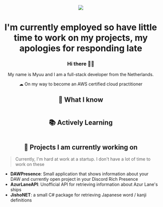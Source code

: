 

<!--  -->

<div align="center">

<img src="https://minio.myuuiii.com/myuuiii/GitHub/d59454d0-8ece-41e3-a464-7c52ee58806f.png" />

# I'm currently employed so have little time to work on my projects, my apologies for responding late

### Hi there 🙋‍♀️

My name is Myuu and I am a full-stack developer from the Netherlands.

☁ On my way to become an AWS certified cloud practitioner

</div>

<div align="center">
<h2>💬 What I know</h2>
    <img src="https://skillicons.dev/icons?i=cs,dotnet,docker,java,ts,python,php,cpp,html,sass,bash,discord,bots,git,github,latex,md,raspberrypi,regex,unity,postman,blender,angular,linux&perline=7" alt=""/>
</div>



<div align="center">
<h2>📚 Actively Learning</h2>
    <img src="https://skillicons.dev/icons?i=kubernetes,aws,redis" alt=""/>
</div>



<div align="center">
  <h2>🎁 Projects I am currently working on</h2>
</div>

> Currently, I'm hard at work at a startup. I don't have a lot of time to work on these

- **DAWPresence**: Small application that shows information about your DAW and currently open project in your Discord Rich Presence
- **AzurLaneAPI**: Unofficial API for retrieving information about Azur Lane's ships
- **JishoNET**: a small C# package for retrieving Japanese word / kanji definitions
